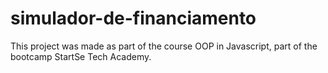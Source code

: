 # simulador-de-financiamento
This project was made as part of the course OOP in Javascript, part of the bootcamp StartSe Tech Academy.
